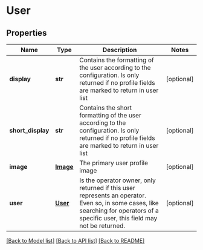 # User

## Properties
Name | Type | Description | Notes
------------ | ------------- | ------------- | -------------
**display** | **str** | Contains the formatting of the user according to the  configuration. Is only returned if no profile fields are marked to return in user list  | [optional] 
**short_display** | **str** | Contains the short formatting of the user according to the configuration. Is only returned if no profile fields are marked to return in user list  | [optional] 
**image** | [**Image**](Image.md) | The primary user profile image | [optional] 
**user** | [**User**](User.md) | Is the operator owner, only returned if this user represents an operator. Even so, in some cases, like searching for operators of a specific user, this field may not be returned.  | [optional] 

[[Back to Model list]](../README.md#documentation-for-models) [[Back to API list]](../README.md#documentation-for-api-endpoints) [[Back to README]](../README.md)



